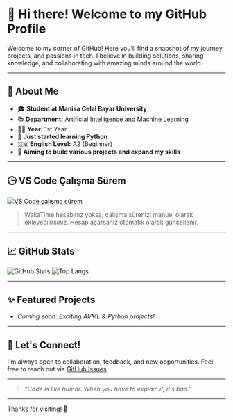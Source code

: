 
# 👋 Hi there! Welcome to my GitHub Profile

Welcome to my corner of GitHub! Here you'll find a snapshot of my journey, projects, and passions in tech. I believe in building solutions, sharing knowledge, and collaborating with amazing minds around the world.

---

## 🚀 About Me

- 🎓 **Student at Manisa Celal Bayar University**
- 📚 **Department:** Artificial Intelligence and Machine Learning
- 🧑‍🎓 **Year:** 1st Year
- 🐍 **Just started learning Python**
- 🇬🇧 **English Level:** A2 (Beginner)
- 🤖 **Aiming to build various projects and expand my skills**

---

## 🕒 VS Code Çalışma Sürem

<!-- VS Code çalışma sürenizi otomatik göstermek için "WakaTime" gibi bir servis kullanabilirsiniz. 
Aşağıdaki gibi bir badge ekleyebilirsiniz: -->

[![VS Code çalışma sürem](https://github-readme-stats.vercel.app/api/wakatime?username=Eyüp&theme=gruvbox)](https://wakatime.com/@Karakoc)

> WakaTime hesabınız yoksa, çalışma sürenizi manuel olarak ekleyebilirsiniz. Hesap açarsanız otomatik olarak güncellenir.

---

## 📈 GitHub Stats

![GitHub Stats](https://github-readme-stats.vercel.app/api?username=eyupk000&show_icons=true&theme=gruvbox)
![Top Langs](https://github-readme-stats.vercel.app/api/top-langs/?username=eyupk000&layout=compact&theme=gruvbox)

---

## ✨ Featured Projects

<!-- Highlight your favorite or most impactful repositories here -->
- _Coming soon: Exciting AI/ML & Python projects!_

---

## 🤝 Let's Connect!

I'm always open to collaboration, feedback, and new opportunities. Feel free to reach out via [GitHub Issues](https://github.com/eyupk000).

---

> _“Code is like humor. When you have to explain it, it’s bad.”_

---

Thanks for visiting! 🚀



